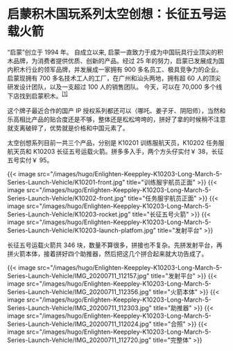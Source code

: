 # 启蒙积木国玩系列太空创想：长征五号运载火箭


“启蒙”创立于 1994 年。 自成立以来, 启蒙一直致力于成为中国玩具行业顶尖的积木品牌，为消费者提供优质、创新的产品。经过 25 年的努力，启蒙已发展成为国内积木行业的领军品牌，并发展成一家拥有 900 多名员工、极具竞争力的企业。 启蒙现拥有 700 多名技术工人的工厂，在广州和汕头两地，拥有超 60 人的顶尖研发设计团队，以及一支超过 100 人的销售团队。 今天，可以在 70,000 多个线下店找到启蒙积木。<sup>[[1]](http://www.qmjm.com/index.php?g=Home&m=Index&a=about&page=strength&l=cn)</sup>

<!--more-->

这个牌子最近合作的国产 IP 授权系列都还可以（哪吒、姜子牙、阴阳师），当然和乐高相比产品的贴合度还是不够，整体还是松松垮垮的，拼好了拿的时候稍不注意就支离破碎了，优势就是价格和中国元素了。

太空创想系列目前一共三个产品，分别是 K10201 训练服航天员，K10202 任务服航天员和 K10203 长征五号运载火箭。拼多多入手，两个方头仔实付￥ 38，长征五号实付￥ 95。

{{< image src="/images/hugo/Enlighten-Keeppley-K10203-Long-March-5-Series-Launch-Vehicle/K10201-front.jpg" title="训练服宇航员正面" >}}
{{< image src="/images/hugo/Enlighten-Keeppley-K10203-Long-March-5-Series-Launch-Vehicle/K10202-front.jpg" title="任务服宇航员正面" >}}
{{< image src="/images/hugo/Enlighten-Keeppley-K10203-Long-March-5-Series-Launch-Vehicle/K10203-rocket.jpg" title="长征五号火箭" >}}
{{< image src="/images/hugo/Enlighten-Keeppley-K10203-Long-March-5-Series-Launch-Vehicle/K10203-launch-platfom.jpg" title="发射平台" >}}

长征五号运载火箭共 346 块，数量不算很多，拼接也不复杂。先拼发射平台，再拼火箭本体，接着拼好四个助推器，然后把这几个拼合起来就大功告成了。

{{< image src="/images/hugo/Enlighten-Keeppley-K10203-Long-March-5-Series-Launch-Vehicle/IMG_20200711_112157.jpg" title="发射平台" >}}
{{< image src="/images/hugo/Enlighten-Keeppley-K10203-Long-March-5-Series-Launch-Vehicle/IMG_20200711_112356.jpg" title="火箭本体" >}}
{{< image src="/images/hugo/Enlighten-Keeppley-K10203-Long-March-5-Series-Launch-Vehicle/IMG_20200711_112303.jpg" title="助推器" >}}
{{< image src="/images/hugo/Enlighten-Keeppley-K10203-Long-March-5-Series-Launch-Vehicle/IMG_20200711_112024.jpg" title="合照" >}}
{{< image src="/images/hugo/Enlighten-Keeppley-K10203-Long-March-5-Series-Launch-Vehicle/IMG_20200711_112720.jpg" title="完整体" >}}


